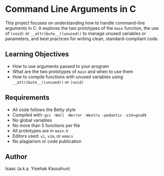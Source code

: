 # Command Line Arguments in C

This project focuses on understanding how to handle command-line arguments in C. It explores the two prototypes of the `main` function, the use of `(void)` or `__attribute__((unused))` to manage unused variables or parameters, and best practices for writing clean, standard-compliant code.

## Learning Objectives

- How to use arguments passed to your program
- What are the two prototypes of `main` and when to use them
- How to compile functions with unused variables using `__attribute__((unused))` or `(void)`

## Requirements

- All code follows the Betty style
- Compiled with: `gcc -Wall -Werror -Wextra -pedantic -std=gnu89`
- No global variables
- No more than 5 functions per file
- All prototypes are in `main.h`
- Editors used: `vi`, `vim`, or `emacs`
- No plagiarism or code publication

## Author

Isaac (a.k.a. Yisehak Kassahun)
